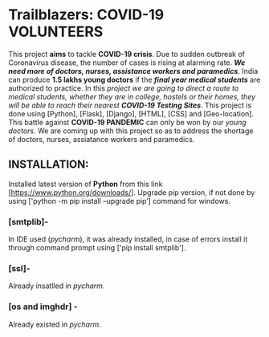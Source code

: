# Trailblazers: COVID-19 VOLUNTEERS
This project **aims** to tackle **COVID-19 crisis**. Due to sudden outbreak of Coronavirus disease, the number of cases is rising at alarming rate. ***We need more of doctors, nurses, assistance workers and paramedics***. India can produce **1.5 lakhs young doctors** if the ***final year medical students*** are authorized to practice. In this *project we are going to direct a route to medical students, whether they are in college, hostels or their homes, they will be able to reach their nearest **COVID-19 Testing Sites***. This project is done using [Python], [Flask], [Django], [HTML], [CSS] and [Geo-location]. This battle against **COVID-19 PANDEMIC** can only be won by our *young doctors*. We are coming up with this project so as to address the shortage of doctors, nurses, assiatance workers and paramedics. 



## INSTALLATION: 
Installed latest version of **Python** from this link [https://www.python.org/downloads/]. Upgrade pip version, if not done by using ['python -m pip install –upgrade pip’] command for windows.
### [smtplib]-
In IDE used (*pycharm*), it was already installed, in case of errors install it through command prompt using ['pip install smtplib'].
### [ssl]-
Already insatlled in *pycharm*.
### [os and imghdr] -
Already existed in *pycharm*.

